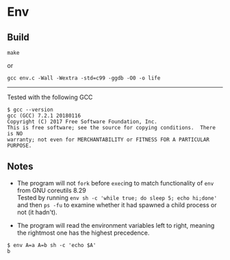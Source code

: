 # Env

## Build
```
make
```

or

```
gcc env.c -Wall -Wextra -std=c99 -ggdb -O0 -o life
```

---

Tested with the following GCC

```
$ gcc --version
gcc (GCC) 7.2.1 20180116
Copyright (C) 2017 Free Software Foundation, Inc.
This is free software; see the source for copying conditions.  There is NO
warranty; not even for MERCHANTABILITY or FITNESS FOR A PARTICULAR PURPOSE.
```

## Notes
- The program will not `fork` before `exec`ing to match functionality of `env` from GNU coreutils 8.29  
Tested by running `env sh -c 'while true; do sleep 5; echo hi;done'` and then `ps -fu` to examine whether it had spawned a child process or not (it hadn't).

- The program will read the environment variables left to right, meaning the rightmost one has the highest precedence.  
```
$ env A=a A=b sh -c 'echo $A'
b
```
